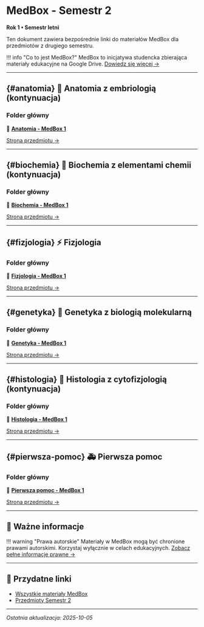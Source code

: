 # MedBox - Semestr 2

**Rok 1 • Semestr letni**

Ten dokument zawiera bezpośrednie linki do materiałów MedBox dla przedmiotów z drugiego semestru.

!!! info "Co to jest MedBox?"
    MedBox to inicjatywa studencka zbierająca materiały edukacyjne na Google Drive.
    [Dowiedz się więcej →](../medbox-info.md)

---

## {#anatomia} 📘 Anatomia z embriologią (kontynuacja)

### Folder główny
📂 **[Anatomia - MedBox 1](https://drive.google.com/drive/folders/1SpFEsQDlYYFfqb4o5AEM0aGhNiRsWlTN)**

[Strona przedmiotu →](../../semestr-2/anatomia.md)

---

## {#biochemia} 🧪 Biochemia z elementami chemii (kontynuacja)

### Folder główny
📂 **[Biochemia - MedBox 1](https://drive.google.com/drive/folders/1SpFEsQDlYYFfqb4o5AEM0aGhNiRsWlTN)**

[Strona przedmiotu →](../../semestr-2/biochemia.md)

---

## {#fizjologia} ⚡ Fizjologia

### Folder główny
📂 **[Fizjologia - MedBox 1](https://drive.google.com/drive/folders/1SpFEsQDlYYFfqb4o5AEM0aGhNiRsWlTN)**

[Strona przedmiotu →](../../semestr-2/fizjologia.md)

---

## {#genetyka} 🧬 Genetyka z biologią molekularną

### Folder główny
📂 **[Genetyka - MedBox 1](https://drive.google.com/drive/folders/1SpFEsQDlYYFfqb4o5AEM0aGhNiRsWlTN)**

[Strona przedmiotu →](../../semestr-2/genetyka.md)

---

## {#histologia} 🔬 Histologia z cytofizjologią (kontynuacja)

### Folder główny
📂 **[Histologia - MedBox 1](https://drive.google.com/drive/folders/1SpFEsQDlYYFfqb4o5AEM0aGhNiRsWlTN)**

[Strona przedmiotu →](../../semestr-2/histologia.md)

---

## {#pierwsza-pomoc} 🚑 Pierwsza pomoc

### Folder główny
📂 **[Pierwsza pomoc - MedBox 1](https://drive.google.com/drive/folders/1SpFEsQDlYYFfqb4o5AEM0aGhNiRsWlTN)**

[Strona przedmiotu →](../../semestr-2/pierwsza-pomoc.md)

---

## 📌 Ważne informacje

!!! warning "Prawa autorskie"
    Materiały w MedBox mogą być chronione prawami autorskimi. Korzystaj wyłącznie w celach edukacyjnych.
    [Zobacz pełne informacje prawne →](../../legal.md)

---

## 🔗 Przydatne linki

- [Wszystkie materiały MedBox](../medbox-info.md)
- [Przedmioty Semestr 2](../../semestr-2/index.md)

---

*Ostatnia aktualizacja: 2025-10-05*
